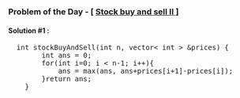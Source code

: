 ### Problem of the Day - [ <a href="https://practice.geeksforgeeks.org/problems/stock-buy-and-sell2615/1"> Stock buy and sell II </a>]

#### Solution #1 :
<pre>
  int stockBuyAndSell(int n, vector< int > &prices) {
        int ans = 0;
        for(int i=0; i < n-1; i++){
            ans = max(ans, ans+prices[i+1]-prices[i]);
        }return ans;
    }
</pre>
